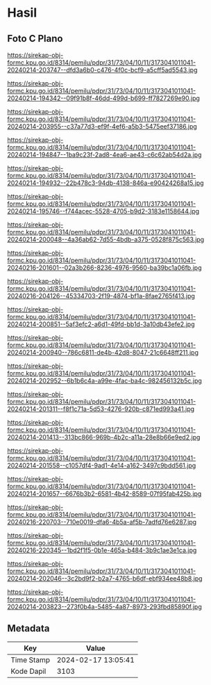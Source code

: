 # Hasil

## Foto C Plano

https://sirekap-obj-formc.kpu.go.id/8314/pemilu/pdpr/31/73/04/10/11/3173041011041-20240214-203747--dfd3a6b0-c476-4f0c-bcf9-a5cff5ad5543.jpg

https://sirekap-obj-formc.kpu.go.id/8314/pemilu/pdpr/31/73/04/10/11/3173041011041-20240214-194342--09f91b8f-46dd-499d-b699-ff7827269e90.jpg

https://sirekap-obj-formc.kpu.go.id/8314/pemilu/pdpr/31/73/04/10/11/3173041011041-20240214-203955--c37a77d3-ef9f-4ef6-a5b3-5475eef37186.jpg

https://sirekap-obj-formc.kpu.go.id/8314/pemilu/pdpr/31/73/04/10/11/3173041011041-20240214-194847--1ba9c23f-2ad8-4ea6-ae43-c6c62ab54d2a.jpg

https://sirekap-obj-formc.kpu.go.id/8314/pemilu/pdpr/31/73/04/10/11/3173041011041-20240214-194932--22b478c3-94db-4138-846a-e90424268a15.jpg

https://sirekap-obj-formc.kpu.go.id/8314/pemilu/pdpr/31/73/04/10/11/3173041011041-20240214-195746--f744acec-5528-4705-b9d2-3183e1158644.jpg

https://sirekap-obj-formc.kpu.go.id/8314/pemilu/pdpr/31/73/04/10/11/3173041011041-20240214-200048--4a36ab62-7d55-4bdb-a375-0528f875c563.jpg

https://sirekap-obj-formc.kpu.go.id/8314/pemilu/pdpr/31/73/04/10/11/3173041011041-20240216-201601--02a3b266-8236-4976-9560-ba39bc1a06fb.jpg

https://sirekap-obj-formc.kpu.go.id/8314/pemilu/pdpr/31/73/04/10/11/3173041011041-20240216-204126--45334703-2f19-4874-bf1a-8fae2765f413.jpg

https://sirekap-obj-formc.kpu.go.id/8314/pemilu/pdpr/31/73/04/10/11/3173041011041-20240214-200851--5af3efc2-a6d1-49fd-bb1d-3a10db43efe2.jpg

https://sirekap-obj-formc.kpu.go.id/8314/pemilu/pdpr/31/73/04/10/11/3173041011041-20240214-200940--786c6811-de4b-42d8-8047-21c6648ff211.jpg

https://sirekap-obj-formc.kpu.go.id/8314/pemilu/pdpr/31/73/04/10/11/3173041011041-20240214-202952--6b1b6c4a-a99e-4fac-ba4c-982456132b5c.jpg

https://sirekap-obj-formc.kpu.go.id/8314/pemilu/pdpr/31/73/04/10/11/3173041011041-20240214-201311--f8f1c71a-5d53-4276-920b-c871ed993a41.jpg

https://sirekap-obj-formc.kpu.go.id/8314/pemilu/pdpr/31/73/04/10/11/3173041011041-20240214-201413--313bc866-969b-4b2c-a11a-28e8b66e9ed2.jpg

https://sirekap-obj-formc.kpu.go.id/8314/pemilu/pdpr/31/73/04/10/11/3173041011041-20240214-201558--c1057df4-9ad1-4e14-a162-3497c9bdd561.jpg

https://sirekap-obj-formc.kpu.go.id/8314/pemilu/pdpr/31/73/04/10/11/3173041011041-20240214-201657--6676b3b2-6581-4b42-8589-07f95fab425b.jpg

https://sirekap-obj-formc.kpu.go.id/8314/pemilu/pdpr/31/73/04/10/11/3173041011041-20240216-220703--710e0019-dfa6-4b5a-af5b-7adfd76e6287.jpg

https://sirekap-obj-formc.kpu.go.id/8314/pemilu/pdpr/31/73/04/10/11/3173041011041-20240216-220345--1bd2f1f5-0b1e-465a-b484-3b9c1ae3e1ca.jpg

https://sirekap-obj-formc.kpu.go.id/8314/pemilu/pdpr/31/73/04/10/11/3173041011041-20240214-202046--3c2bd9f2-b2a7-4765-b6df-ebf934ee48b8.jpg

https://sirekap-obj-formc.kpu.go.id/8314/pemilu/pdpr/31/73/04/10/11/3173041011041-20240214-203823--273f0b4a-5485-4a87-8973-293fbd85890f.jpg


## Metadata

| Key        | Value               |
| ---------- | ------------------- |
| Time Stamp | 2024-02-17 13:05:41 |
| Kode Dapil | 3103                |



